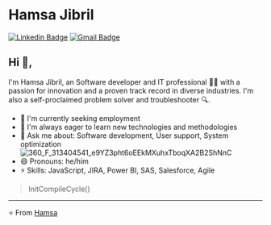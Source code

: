 
# Hamsa Jibril 
[![Linkedin Badge](https://img.shields.io/badge/-HamsaJibril-blue?style=flat-square&logo=Linkedin&logoColor=white&link=https://www.linkedin.com/in/hamsa-jibril/)](https://www.linkedin.com/in/hamsa-jibril/) [![Gmail Badge](https://img.shields.io/badge/-Hamsaj714@gmail.com-c14438?style=flat-square&logo=Gmail&logoColor=white&link=mailto:Hamsaj714@gmail.com)](mailto:Hamsaj714@gmail.com)

## Hi 👋, 
I'm Hamsa Jibril, an Software developer and IT professional 👨‍💻 with a passion for innovation and a proven track record in diverse industries. I'm also a self-proclaimed problem solver and troubleshooter 🔍.

- 🔭 I'm currently seeking employment
- 🌱 I'm always eager to learn new technologies and methodologies
- 💬 Ask me about: Software development, User support, System optimization         ![360_F_313404541_e9YZ3pht6oEEkMXuhxTboqXA2B2ShNnC](https://github.com/Hamsa7141/Hamsa7141/assets/161375119/af587717-227c-4c79-8fa7-a6f5109bf95b)
- 😄 Pronouns: he/him
- ⚡ Skills: JavaScript, JIRA, Power BI, SAS, Salesforce, Agile



> InitCompileCycle()


---
⭐️ From [Hamsa](https://github.com/Hamsa7141)
